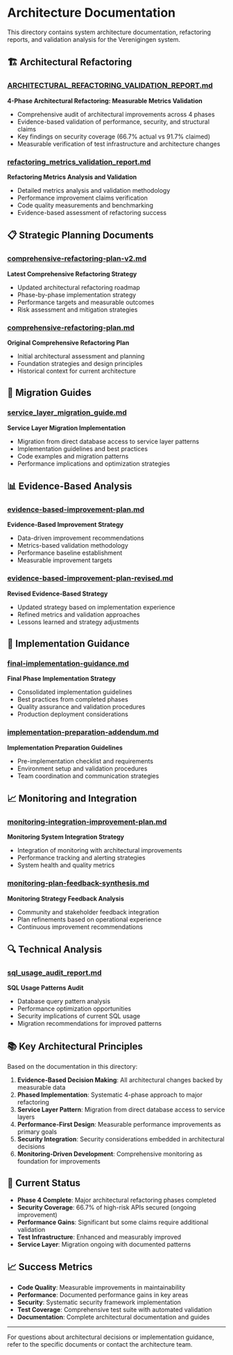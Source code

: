 # Architecture Documentation

This directory contains system architecture documentation, refactoring reports, and validation analysis for the Verenigingen system.

## 🏗️ Architectural Refactoring

### [ARCHITECTURAL_REFACTORING_VALIDATION_REPORT.md](ARCHITECTURAL_REFACTORING_VALIDATION_REPORT.md)
**4-Phase Architectural Refactoring: Measurable Metrics Validation**
- Comprehensive audit of architectural improvements across 4 phases
- Evidence-based validation of performance, security, and structural claims
- Key findings on security coverage (66.7% actual vs 91.7% claimed)
- Measurable verification of test infrastructure and architecture changes

### [refactoring_metrics_validation_report.md](refactoring_metrics_validation_report.md)
**Refactoring Metrics Analysis and Validation**
- Detailed metrics analysis and validation methodology
- Performance improvement claims verification
- Code quality measurements and benchmarking
- Evidence-based assessment of refactoring success

## 📋 Strategic Planning Documents

### [comprehensive-refactoring-plan-v2.md](comprehensive-refactoring-plan-v2.md)
**Latest Comprehensive Refactoring Strategy**
- Updated architectural refactoring roadmap
- Phase-by-phase implementation strategy
- Performance targets and measurable outcomes
- Risk assessment and mitigation strategies

### [comprehensive-refactoring-plan.md](comprehensive-refactoring-plan.md)
**Original Comprehensive Refactoring Plan**
- Initial architectural assessment and planning
- Foundation strategies and design principles
- Historical context for current architecture

## 🔄 Migration Guides

### [service_layer_migration_guide.md](service_layer_migration_guide.md)
**Service Layer Migration Implementation**
- Migration from direct database access to service layer patterns
- Implementation guidelines and best practices
- Code examples and migration patterns
- Performance implications and optimization strategies

## 📊 Evidence-Based Analysis

### [evidence-based-improvement-plan.md](evidence-based-improvement-plan.md)
**Evidence-Based Improvement Strategy**
- Data-driven improvement recommendations
- Metrics-based validation methodology
- Performance baseline establishment
- Measurable improvement targets

### [evidence-based-improvement-plan-revised.md](evidence-based-improvement-plan-revised.md)
**Revised Evidence-Based Strategy**
- Updated strategy based on implementation experience
- Refined metrics and validation approaches
- Lessons learned and strategy adjustments

## 🎯 Implementation Guidance

### [final-implementation-guidance.md](final-implementation-guidance.md)
**Final Phase Implementation Strategy**
- Consolidated implementation guidelines
- Best practices from completed phases
- Quality assurance and validation procedures
- Production deployment considerations

### [implementation-preparation-addendum.md](implementation-preparation-addendum.md)
**Implementation Preparation Guidelines**
- Pre-implementation checklist and requirements
- Environment setup and validation procedures
- Team coordination and communication strategies

## 📈 Monitoring and Integration

### [monitoring-integration-improvement-plan.md](monitoring-integration-improvement-plan.md)
**Monitoring System Integration Strategy**
- Integration of monitoring with architectural improvements
- Performance tracking and alerting strategies
- System health and quality metrics

### [monitoring-plan-feedback-synthesis.md](monitoring-plan-feedback-synthesis.md)
**Monitoring Strategy Feedback Analysis**
- Community and stakeholder feedback integration
- Plan refinements based on operational experience
- Continuous improvement recommendations

## 🔍 Technical Analysis

### [sql_usage_audit_report.md](sql_usage_audit_report.md)
**SQL Usage Patterns Audit**
- Database query pattern analysis
- Performance optimization opportunities
- Security implications of current SQL usage
- Migration recommendations for improved patterns

## 📚 Key Architectural Principles

Based on the documentation in this directory:

1. **Evidence-Based Decision Making**: All architectural changes backed by measurable data
2. **Phased Implementation**: Systematic 4-phase approach to major refactoring
3. **Service Layer Pattern**: Migration from direct database access to service layers
4. **Performance-First Design**: Measurable performance improvements as primary goals
5. **Security Integration**: Security considerations embedded in architectural decisions
6. **Monitoring-Driven Development**: Comprehensive monitoring as foundation for improvements

## 🎯 Current Status

- **Phase 4 Complete**: Major architectural refactoring phases completed
- **Security Coverage**: 66.7% of high-risk APIs secured (ongoing improvement)
- **Performance Gains**: Significant but some claims require additional validation
- **Test Infrastructure**: Enhanced and measurably improved
- **Service Layer**: Migration ongoing with documented patterns

## 📈 Success Metrics

- **Code Quality**: Measurable improvements in maintainability
- **Performance**: Documented performance gains in key areas
- **Security**: Systematic security framework implementation
- **Test Coverage**: Comprehensive test suite with automated validation
- **Documentation**: Complete architectural documentation and guides

---

For questions about architectural decisions or implementation guidance, refer to the specific documents or contact the architecture team.
